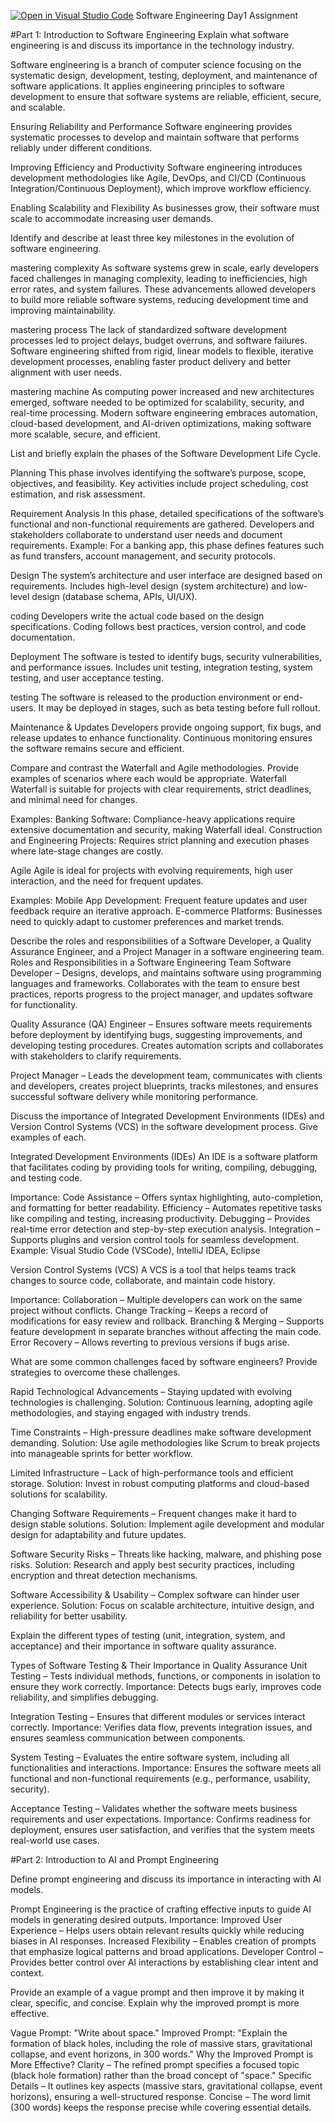 [![Open in Visual Studio Code](https://classroom.github.com/assets/open-in-vscode-2e0aaae1b6195c2367325f4f02e2d04e9abb55f0b24a779b69b11b9e10269abc.svg)](https://classroom.github.com/online_ide?assignment_repo_id=18850700&assignment_repo_type=AssignmentRepo)
Software Engineering Day1 Assignment

#Part 1: Introduction to Software Engineering
Explain what software engineering is and discuss its importance in the technology industry.

Software engineering is a branch of computer science focusing on the systematic design, development, testing, deployment, and maintenance of software applications. It applies engineering principles to software development to ensure that software systems are reliable, efficient, secure, and scalable.

Ensuring Reliability and Performance
Software engineering provides systematic processes to develop and maintain software that performs reliably under different conditions.

Improving Efficiency and Productivity
Software engineering introduces development methodologies like Agile, DevOps, and CI/CD (Continuous Integration/Continuous Deployment), which improve workflow efficiency.

Enabling Scalability and Flexibility
As businesses grow, their software must scale to accommodate increasing user demands.

Identify and describe at least three key milestones in the evolution of software engineering.

mastering complexity 
As software systems grew in scale, early developers faced challenges in managing complexity, leading to inefficiencies, high error rates, and system failures.
These advancements allowed developers to build more reliable software systems, reducing development time and improving maintainability.

mastering process
The lack of standardized software development processes led to project delays, budget overruns, and software failures.
Software engineering shifted from rigid, linear models to flexible, iterative development processes, enabling faster product delivery and better alignment with user needs.

mastering machine 
As computing power increased and new architectures emerged, software needed to be optimized for scalability, security, and real-time processing.
Modern software engineering embraces automation, cloud-based development, and AI-driven optimizations, making software more scalable, secure, and efficient.

List and briefly explain the phases of the Software Development Life Cycle.

Planning
This phase involves identifying the software’s purpose, scope, objectives, and feasibility.
Key activities include project scheduling, cost estimation, and risk assessment.

Requirement Analysis
In this phase, detailed specifications of the software’s functional and non-functional requirements are gathered.
Developers and stakeholders collaborate to understand user needs and document requirements.
Example: For a banking app, this phase defines features such as fund transfers, account management, and security protocols.

Design
The system’s architecture and user interface are designed based on requirements.
Includes high-level design (system architecture) and low-level design (database schema, APIs, UI/UX).

coding
Developers write the actual code based on the design specifications.
Coding follows best practices, version control, and code documentation.

Deployment
The software is tested to identify bugs, security vulnerabilities, and performance issues.
Includes unit testing, integration testing, system testing, and user acceptance testing.

testing
The software is released to the production environment or end-users.
It may be deployed in stages, such as beta testing before full rollout.

Maintenance & Updates
Developers provide ongoing support, fix bugs, and release updates to enhance functionality.
Continuous monitoring ensures the software remains secure and efficient.

Compare and contrast the Waterfall and Agile methodologies. Provide examples of scenarios where each would be appropriate.
Waterfall
Waterfall is suitable for projects with clear requirements, strict deadlines, and minimal need for changes.

Examples:
Banking Software: Compliance-heavy applications require extensive documentation and security, making Waterfall ideal.
Construction and Engineering Projects: Requires strict planning and execution phases where late-stage changes are costly.

Agile
Agile is ideal for projects with evolving requirements, high user interaction, and the need for frequent updates.

Examples:
Mobile App Development: Frequent feature updates and user feedback require an iterative approach.
E-commerce Platforms: Businesses need to quickly adapt to customer preferences and market trends.

Describe the roles and responsibilities of a Software Developer, a Quality Assurance Engineer, and a Project Manager in a software engineering team.
Roles and Responsibilities in a Software Engineering Team
Software Developer – Designs, develops, and maintains software using programming languages and frameworks. Collaborates with the team to ensure best practices, reports progress to the project manager, and updates software for functionality.

Quality Assurance (QA) Engineer – Ensures software meets requirements before deployment by identifying bugs, suggesting improvements, and developing testing procedures. Creates automation scripts and collaborates with stakeholders to clarify requirements.

Project Manager – Leads the development team, communicates with clients and developers, creates project blueprints, tracks milestones, and ensures successful software delivery while monitoring performance.

Discuss the importance of Integrated Development Environments (IDEs) and Version Control Systems (VCS) in the software development process. Give examples of each.

Integrated Development Environments (IDEs)
An IDE is a software platform that facilitates coding by providing tools for writing, compiling, debugging, and testing code.

Importance:
Code Assistance – Offers syntax highlighting, auto-completion, and formatting for better readability.
Efficiency – Automates repetitive tasks like compiling and testing, increasing productivity.
Debugging – Provides real-time error detection and step-by-step execution analysis.
Integration – Supports plugins and version control tools for seamless development.
Example: Visual Studio Code (VSCode), IntelliJ IDEA, Eclipse

Version Control Systems (VCS)
A VCS is a tool that helps teams track changes to source code, collaborate, and maintain code history.

Importance:
Collaboration – Multiple developers can work on the same project without conflicts.
Change Tracking – Keeps a record of modifications for easy review and rollback.
Branching & Merging – Supports feature development in separate branches without affecting the main code.
Error Recovery – Allows reverting to previous versions if bugs arise.

What are some common challenges faced by software engineers? Provide strategies to overcome these challenges.

Rapid Technological Advancements – Staying updated with evolving technologies is challenging.
Solution: Continuous learning, adopting agile methodologies, and staying engaged with industry trends.

Time Constraints – High-pressure deadlines make software development demanding.
Solution: Use agile methodologies like Scrum to break projects into manageable sprints for better workflow.

Limited Infrastructure – Lack of high-performance tools and efficient storage.
Solution: Invest in robust computing platforms and cloud-based solutions for scalability.

Changing Software Requirements – Frequent changes make it hard to design stable solutions.
Solution: Implement agile development and modular design for adaptability and future updates.

Software Security Risks – Threats like hacking, malware, and phishing pose risks.
Solution: Research and apply best security practices, including encryption and threat detection mechanisms.

Software Accessibility & Usability – Complex software can hinder user experience.
Solution: Focus on scalable architecture, intuitive design, and reliability for better usability.

Explain the different types of testing (unit, integration, system, and acceptance) and their importance in software quality assurance.

Types of Software Testing & Their Importance in Quality Assurance
Unit Testing – Tests individual methods, functions, or components in isolation to ensure they work correctly.
Importance: Detects bugs early, improves code reliability, and simplifies debugging.

Integration Testing – Ensures that different modules or services interact correctly.
Importance: Verifies data flow, prevents integration issues, and ensures seamless communication between components.

System Testing – Evaluates the entire software system, including all functionalities and interactions.
Importance: Ensures the software meets all functional and non-functional requirements (e.g., performance, usability, security).

Acceptance Testing – Validates whether the software meets business requirements and user expectations.
Importance: Confirms readiness for deployment, ensures user satisfaction, and verifies that the system meets real-world use cases.

#Part 2: Introduction to AI and Prompt Engineering

Define prompt engineering and discuss its importance in interacting with AI models.

Prompt Engineering is the practice of crafting effective inputs to guide AI models in generating desired outputs.
Importance:
Improved User Experience – Helps users obtain relevant results quickly while reducing biases in AI responses.
Increased Flexibility – Enables creation of prompts that emphasize logical patterns and broad applications.
Developer Control – Provides better control over AI interactions by establishing clear intent and context.

Provide an example of a vague prompt and then improve it by making it clear, specific, and concise. Explain why the improved prompt is more effective.

Vague Prompt: "Write about space."
Improved Prompt: "Explain the formation of black holes, including the role of massive stars, gravitational collapse, and event horizons, in 300 words."
Why the Improved Prompt is More Effective?
Clarity – The refined prompt specifies a focused topic (black hole formation) rather than the broad concept of "space."
Specific Details – It outlines key aspects (massive stars, gravitational collapse, event horizons), ensuring a well-structured response.
Concise – The word limit (300 words) keeps the response precise while covering essential details.
